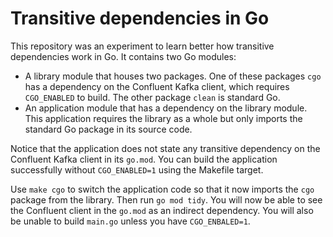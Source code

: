 # Transitive dependencies in Go

This repository was an experiment to learn better how transitive dependencies work in Go. It contains two Go modules:

- A library module that houses two packages. One of these packages `cgo` has a dependency on the Confluent Kafka client, which requires `CGO_ENABLED` to build. The other package `clean` is standard Go.
- An application module that has a dependency on the library module. This application requires the library as a whole but only imports the standard Go package in its source code.

Notice that the application does not state any transitive dependency on the Confluent Kafka client in its `go.mod`. You can build the application successfully without `CGO_ENABLED=1`
using the Makefile target.

Use `make cgo` to switch the application code so that it now imports the `cgo` package from the library. Then run `go mod tidy`. You will now be able to see the Confluent client in the `go.mod`
as an indirect dependency. You will also be unable to build `main.go` unless you have `CGO_ENBALED=1`.
